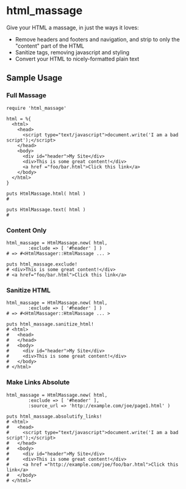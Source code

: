 # html_massage

Give your HTML a massage, in just the ways it loves:

 * Remove headers and footers and navigation, and strip to only the "content" part of the HTML
 * Sanitize tags, removing javascript and styling
 * Convert your HTML to nicely-formatted plain text

## Sample Usage

### Full Massage

    require 'html_massage'

    html = %{
      <html>
        <head>
          <script type="text/javascript">document.write('I am a bad script');</script>
        </head>
        <body>
          <div id="header">My Site</div>
          <div>This is some great content!</div>
          <a href ="foo/bar.html">Click this link</a>
        </body>
      </html>
    }

    puts HtmlMassage.html( html )
    #

    puts HtmlMassage.text( html )
    #

### Content Only

    html_massage = HtmlMassage.new( html,
            :exclude => [ '#header' ] )
    # => #<HtmlMassager::HtmlMassage ... >

    puts html_massage.exclude!
    # <div>This is some great content!</div>
    # <a href="foo/bar.html">Click this link</a>

### Sanitize HTML

    html_massage = HtmlMassage.new( html,
            :exclude => [ '#header' ] )
    # => #<HtmlMassager::HtmlMassage ... >

    puts html_massage.sanitize_html!
    # <html>
    #   <head>
    #   </head>
    #   <body>
    #     <div id="header">My Site</div>
    #     <div>This is some great content!</div>
    #   </body>
    # </html>

### Make Links Absolute

    html_massage = HtmlMassage.new( html,
            :exclude => [ '#header' ],
            :source_url => 'http://example.com/joe/page1.html' )

    puts html_massage.absolutify_links!
    # <html>
    #   <head>
    #     <script type="text/javascript">document.write('I am a bad script');</script>
    #   </head>
    #   <body>
    #     <div id="header">My Site</div>
    #     <div>This is some great content!</div>
    #     <a href ="http://example.com/joe/foo/bar.html">Click this link</a>
    #   </body>
    # </html>

